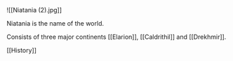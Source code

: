 ![[Niatania (2).jpg]]


Niatania is the name of the world.

Consists of three major continents [[Elarion]], [[Caldrithil]] and [[Drekhmir]].

[[History]]
